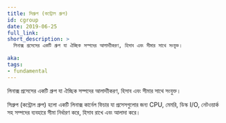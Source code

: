 ```yaml
---
title: সিগ্রুপ (কন্ট্রোল গ্রুপ)
id: cgroup
date: 2019-06-25
full_link:
short_description: >
  লিনাক্স প্রসেসের একটি গ্রুপ যা ঐচ্ছিক সম্পদের আলাদাীকরণ, হিসাব এবং সীমার সাথে সংযুক্ত।

aka:
tags:
- fundamental
---
```

লিনাক্স প্রসেসের একটি গ্রুপ যা ঐচ্ছিক সম্পদের আলাদাীকরণ, হিসাব এবং সীমার সাথে সংযুক্ত।

<!--more--> 

সিগ্রুপ (কন্ট্রোল গ্রুপ) হলো একটি লিনাক্স কার্নেল ফিচার যা প্রসেসগুলোর জন্য CPU, মেমরি, ডিস্ক I/O, নেটওয়ার্ক সহ সম্পদের ব্যবহারে সীমা নির্ধারণ করে, হিসাব রাখে এবং আলাদা করে।
